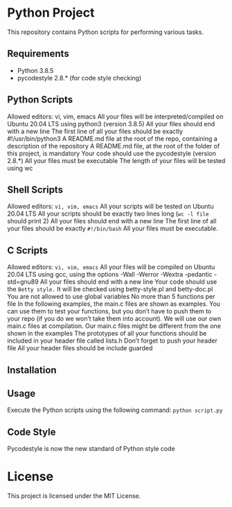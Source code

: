 # Python Project

This repository contains Python scripts for performing various tasks.

## Requirements

- Python 3.8.5
- pycodestyle 2.8.* (for code style checking)

## Python Scripts
Allowed editors: vi, vim, emacs
All your files will be interpreted/compiled on Ubuntu 20.04 LTS using python3 (version 3.8.5)
All your files should end with a new line
The first line of all your files should be exactly #!/usr/bin/python3
A README.md file at the root of the repo, containing a description of the repository
A README.md file, at the root of the folder of this project, is mandatory
Your code should use the pycodestyle (version 2.8.*)
All your files must be executable
The length of your files will be tested using wc



## Shell Scripts
Allowed editors: ``vi, vim, emacs``
All your scripts will be tested on Ubuntu 20.04 LTS
All your scripts should be exactly two lines long (``wc -l file`` should print 2)
All your files should end with a new line
The first line of all your files should be exactly ``#!/bin/bash``
All your files must be executable.


## C Scripts
Allowed editors: ``vi, vim, emacs``
All your files will be compiled on Ubuntu 20.04 LTS using gcc, using the options -Wall -Werror -Wextra -pedantic -std=gnu89
All your files should end with a new line
Your code should use the ``Betty style.`` It will be checked using betty-style.pl and betty-doc.pl
You are not allowed to use global variables
No more than 5 functions per file
In the following examples, the main.c files are shown as examples. You can use them to test your functions, but you don’t have to push them to your repo (if you do we won’t take them into account). We will use our own main.c files at compilation. Our main.c files might be different from the one shown in the examples
The prototypes of all your functions should be included in your header file called lists.h
Don’t forget to push your header file
All your header files should be include guarded



## Installation


## Usage
Execute the Python scripts using the following command:
``python script.py``


## Code Style
Pycodestyle is now the new standard of Python style code



# License
This project is licensed under the MIT License.


